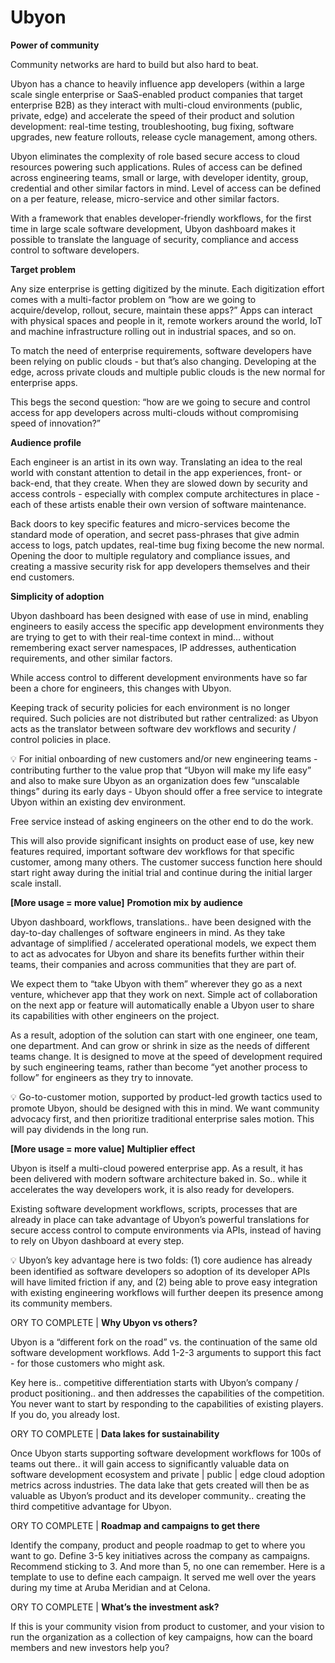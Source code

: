 # Ubyon

**Power of community**

Community networks are hard to build but also hard to beat.

Ubyon has a chance to heavily influence app developers (within a large scale single enterprise or SaaS-enabled product companies that target enterprise B2B) as they interact with multi-cloud environments (public, private, edge) and accelerate the speed of their product and solution development: real-time testing, troubleshooting, bug fixing, software upgrades, new feature rollouts, release cycle management, among others.

Ubyon eliminates the complexity of role based secure access to cloud resources powering such applications. Rules of access can be defined across engineering teams, small or large, with developer identity, group, credential and other similar factors in mind. Level of access can be defined on a per feature, release, micro-service and other similar factors.

With a framework that enables developer-friendly workflows, for the first time in large scale software development, Ubyon dashboard makes it possible to translate the language of security, compliance and access control to software developers.

**Target problem**

Any size enterprise is getting digitized by the minute. Each digitization effort comes with a multi-factor problem on “how are we going to acquire/develop, rollout, secure, maintain these apps?” Apps can interact with physical spaces and people in it, remote workers around the world, IoT and machine infrastructure rolling out in industrial spaces, and so on.

To match the need of enterprise requirements, software developers have been relying on public clouds - but that’s also changing. Developing at the edge, across private clouds and multiple public clouds is the new normal for enterprise apps.

This begs the second question: “how are we going to secure and control access for app developers across multi-clouds without compromising speed of innovation?”

**Audience profile**

Each engineer is an artist in its own way. Translating an idea to the real world with constant attention to detail in the app experiences, front- or back-end, that they create. When they are slowed down by security and access controls - especially with complex compute architectures in place - each of these artists enable their own version of software maintenance.

Back doors to key specific features and micro-services become the standard mode of operation, and secret pass-phrases that give admin access to logs, patch updates, real-time bug fixing become the new normal. Opening the door to multiple regulatory and compliance issues, and creating a massive security risk for app developers themselves and their end customers.

**Simplicity of adoption**

Ubyon dashboard has been designed with ease of use in mind, enabling engineers to easily access the specific app development environments they are trying to get to with their real-time context in mind… without remembering exact server namespaces, IP addresses, authentication requirements, and other similar factors.

While access control to different development environments have so far been a chore for engineers, this changes with Ubyon.

Keeping track of security policies for each environment is no longer required. Such policies are not distributed but rather centralized: as Ubyon acts as the translator between software dev workflows and security / control policies in place.

💡 For initial onboarding of new customers and/or new engineering teams - contributing further to the value prop that “Ubyon will make my life easy” and also to make sure Ubyon as an organization does few “unscalable things” during its early days - Ubyon should offer a free service to integrate Ubyon within an existing dev environment.

Free service instead of asking engineers on the other end to do the work.

This will also provide significant insights on product ease of use, key new features required, important software dev workflows for that specific customer, among many others. The customer success function here should start right away during the initial trial and continue during the initial larger scale install.

**[More usage = more value]** **Promotion mix by audience**

Ubyon dashboard, workflows, translations.. have been designed with the day-to-day challenges of software engineers in mind. As they take advantage of simplified / accelerated operational models, we expect them to act as advocates for Ubyon and share its benefits further within their teams, their companies and across communities that they are part of.

We expect them to “take Ubyon with them” wherever they go as a next venture, whichever app that they work on next. Simple act of collaboration on the next app or feature will automatically enable a Ubyon user to share its capabilities with other engineers on the project.

As a result, adoption of the solution can start with one engineer, one team, one department. And can grow or shrink in size as the needs of different teams change. It is designed to move at the speed of development required by such engineering teams, rather than become “yet another process to follow” for engineers as they try to innovate.

💡 Go-to-customer motion, supported by product-led growth tactics used to promote Ubyon, should be designed with this in mind. We want community advocacy first, and then prioritize traditional enterprise sales motion. This will pay dividends in the long run.

**[More usage = more value]** **Multiplier effect**

Ubyon is itself a multi-cloud powered enterprise app. As a result, it has been delivered with modern software architecture baked in. So.. while it accelerates the way developers work, it is also ready for developers.

Existing software development workflows, scripts, processes that are already in place can take advantage of Ubyon’s powerful translations for secure access control to compute environments via APIs, instead of having to rely on Ubyon dashboard at every step.

💡 Ubyon’s key advantage here is two folds: (1) core audience has already been identified as software developers so adoption of its developer APIs will have limited friction if any, and (2) being able to prove easy integration with existing engineering workflows will further deepen its presence among its community members.

ORY TO COMPLETE | **Why Ubyon vs others?**

Ubyon is a “different fork on the road” vs. the continuation of the same old software development workflows. Add 1-2-3 arguments to support this fact - for those customers who might ask.

Key here is.. competitive differentiation starts with Ubyon’s company / product positioning.. and then addresses the capabilities of the competition. You never want to start by responding to the capabilities of existing players. If you do, you already lost.

ORY TO COMPLETE | **Data lakes for sustainability**

Once Ubyon starts supporting software development workflows for 100s of teams out there.. it will gain access to significantly valuable data on software development ecosystem and private | public | edge cloud adoption metrics across industries. The data lake that gets created will then be as valuable as Ubyon’s product and its developer community.. creating the third competitive advantage for Ubyon.

ORY TO COMPLETE | **Roadmap and campaigns to get there**

Identify the company, product and people roadmap to get to where you want to go. Define 3-5 key initiatives across the company as campaigns. Recommend sticking to 3. And more than 5, no one can remember. Here is a template to use to define each campaign. It served me well over the years during my time at Aruba Meridian and at Celona.

ORY TO COMPLETE | **What’s the investment ask?**

If this is your community vision from product to customer, and your vision to run the organization as a collection of key campaigns, how can the board members and new investors help you?

